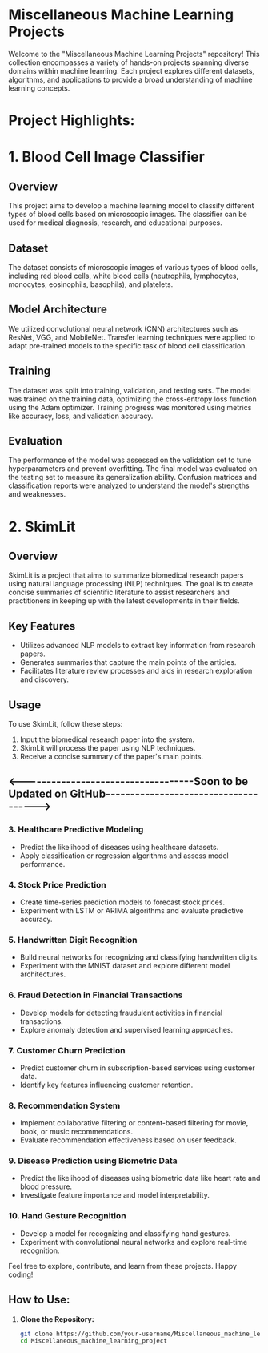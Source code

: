 # Miscellaneous Machine Learning Projects

Welcome to the "Miscellaneous Machine Learning Projects" repository! This collection encompasses a variety of hands-on projects spanning diverse domains within machine learning. Each project explores different datasets, algorithms, and applications to provide a broad understanding of machine learning concepts.

# Project Highlights:

# 1. Blood Cell Image Classifier

## Overview
This project aims to develop a machine learning model to classify different types of blood cells based on microscopic images. The classifier can be used for medical diagnosis, research, and educational purposes.

## Dataset
The dataset consists of microscopic images of various types of blood cells, including red blood cells, white blood cells (neutrophils, lymphocytes, monocytes, eosinophils, basophils), and platelets.

## Model Architecture
We utilized convolutional neural network (CNN) architectures such as ResNet, VGG, and MobileNet. Transfer learning techniques were applied to adapt pre-trained models to the specific task of blood cell classification.

## Training
The dataset was split into training, validation, and testing sets. The model was trained on the training data, optimizing the cross-entropy loss function using the Adam optimizer. Training progress was monitored using metrics like accuracy, loss, and validation accuracy.

## Evaluation
The performance of the model was assessed on the validation set to tune hyperparameters and prevent overfitting. The final model was evaluated on the testing set to measure its generalization ability. Confusion matrices and classification reports were analyzed to understand the model's strengths and weaknesses.

# 2. SkimLit

## Overview
SkimLit is a project that aims to summarize biomedical research papers using natural language processing (NLP) techniques. The goal is to create concise summaries of scientific literature to assist researchers and practitioners in keeping up with the latest developments in their fields.

## Key Features
- Utilizes advanced NLP models to extract key information from research papers.
- Generates summaries that capture the main points of the articles.
- Facilitates literature review processes and aids in research exploration and discovery.

## Usage
To use SkimLit, follow these steps:
1. Input the biomedical research paper into the system.
2. SkimLit will process the paper using NLP techniques.
3. Receive a concise summary of the paper's main points.


## <-----------------------------------Soon to be Updated on GitHub------------------------------------->


### 3. Healthcare Predictive Modeling
   - Predict the likelihood of diseases using healthcare datasets.
   - Apply classification or regression algorithms and assess model performance.

### 4. Stock Price Prediction
   - Create time-series prediction models to forecast stock prices.
   - Experiment with LSTM or ARIMA algorithms and evaluate predictive accuracy.

### 5. Handwritten Digit Recognition
   - Build neural networks for recognizing and classifying handwritten digits.
   - Experiment with the MNIST dataset and explore different model architectures.

### 6. Fraud Detection in Financial Transactions
   - Develop models for detecting fraudulent activities in financial transactions.
   - Explore anomaly detection and supervised learning approaches.

### 7. Customer Churn Prediction
   - Predict customer churn in subscription-based services using customer data.
   - Identify key features influencing customer retention.

### 8. Recommendation System
   - Implement collaborative filtering or content-based filtering for movie, book, or music recommendations.
   - Evaluate recommendation effectiveness based on user feedback.

### 9. Disease Prediction using Biometric Data
   - Predict the likelihood of diseases using biometric data like heart rate and blood pressure.
   - Investigate feature importance and model interpretability.

### 10. Hand Gesture Recognition
   - Develop a model for recognizing and classifying hand gestures.
   - Experiment with convolutional neural networks and explore real-time recognition.

Feel free to explore, contribute, and learn from these projects. Happy coding!

## How to Use:

1. **Clone the Repository:**
   ```bash
   git clone https://github.com/your-username/Miscellaneous_machine_learning_project.git
   cd Miscellaneous_machine_learning_project

